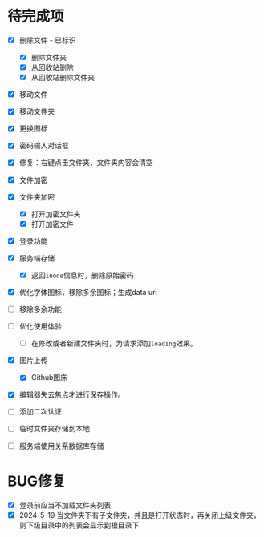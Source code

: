 # 待完成项

* [x] 删除文件 - 已标识
  * [x] 删除文件夹
  * [x] 从回收站删除
  * [x] 从回收站删除文件夹
* [x] 移动文件
* [x] 移动文件夹
* [x] 更换图标
* [x] 密码输入对话框
* [x] 修复：右键点击文件夹，文件夹内容会清空
* [x] 文件加密
* [x] 文件夹加密
  * [x] 打开加密文件夹
  * [x] 打开加密文件
* [x] 登录功能
* [x] 服务端存储
  * [x] 返回```inode```信息时，删除原始密码
* [x] 优化字体图标，移除多余图标；生成data uri
* [ ] 移除多余功能
* [ ] 优化使用体验
  * [ ] 在修改或者新建文件夹时，为请求添加```loading```效果。
* [x] 图片上传
  * [x] Github图床
* [x] 编辑器失去焦点才进行保存操作。
* [ ] 添加二次认证

* [ ] 临时文件夹存储到本地

* [ ] 服务端使用关系数据库存储

# BUG修复

* [x] 登录前应当不加载文件夹列表
* [x] 2024-5-19 当文件夹下有子文件夹，并且是打开状态时，再关闭上级文件夹，则下级目录中的列表会显示到根目录下 